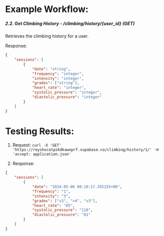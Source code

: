 # Example Workflow:
##### 2.2. Get Climbing History - /climbing/history/{user_id} (GET)
Retrieves the climbing history for a user.

Response:

```json
{
    "sessions": [
        {
            "date": "string",
            "frequency": "integer",
            "intensity": "integer",
            "grades": ["string"],
            "heart_rate": "integer",
            "systolic_pressure": "integer",
            "diastolic_pressure": "integer"
        }
    ]
}
```

# Testing Results:
1. Request:
    `curl -X 'GET' 'https://reyshocatpskdkawoprf.supabase.co/climbing/history/1/' -H 'accept: application.json'`

2. Response:
```json
{
    "sessions": [
        {
            "date": "2024-05-06 00:10:17.355155+00",
            "frequency": "1",
            "intensity": "3",
            "grades": ["v3", "v4", "v3"],
            "heart_rate": "85",
            "systolic_pressure": "118",
            "diastolic_pressure": "81"
        }
    ]
}
```
